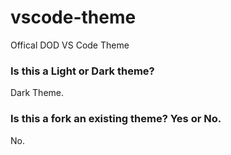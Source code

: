 # vscode-theme
Offical DOD VS Code Theme
### Is this a Light or Dark theme?
Dark Theme.

### Is this a fork an existing theme? Yes or No.
No.
